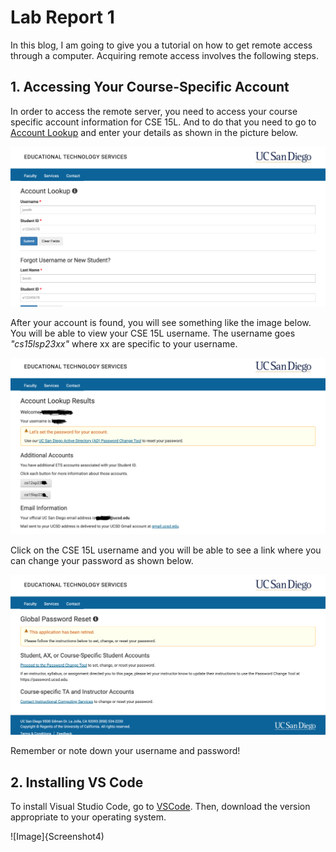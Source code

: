 # Lab Report 1

In this blog, I am going to give you a tutorial on how to get remote access through a computer. Acquiring remote access involves the following steps.

## 1. Accessing Your Course-Specific Account  
In order to access the remote server, you need to access your course specific account information for CSE 15L. And to do that you need to go to [Account Lookup](https://sdacs.ucsd.edu/~icc/index.php) and enter your details as shown in the picture below.

![Image](Screenshot1.png)

After your account is found, you will see something like the image below. You will be able to view your CSE 15L username. The username goes *"cs15lsp23xx"* where xx are specific to your username.

![Image](Screenshot2.png)

Click on the CSE 15L username and you will be able to see a link where you can change your password as shown below.

![Image](Screenshot3.png)

Remember or note down your username and password!

## 2. Installing VS Code
To install Visual Studio Code, go to [VSCode](https://code.visualstudio.com/). Then, download the version appropriate to your operating system.

![Image]{Screenshot4)
